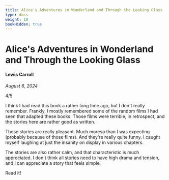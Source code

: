 ```yaml
---
title: Alice's Adventures in Wonderland and Through the Looking Glass
type: docs
weight: 10
bookHidden: true
---
```


# Alice's Adventures in Wonderland and Through the Looking Glass

#### Lewis Carroll

*August 6, 2024*

4/5

I think I had read this book a rather long time ago, but I don't really remember. Frankly, I mostly remembered some of the random films I had seen that adapted these books. Those films were terrible, in retrospect, and the stories here are rather good as written.  

These stories are really pleasant. Much moreso than I was expecting (probably because of those films). And they're really quite funny. I caught myself laughing at just the insanity on display in various chapters.  

The stories are also rather calm, and that characteristic is much appreciated. I don't think all stories need to have high drama and tension, and I can appreciate a story that feels simple.  

Read it!
